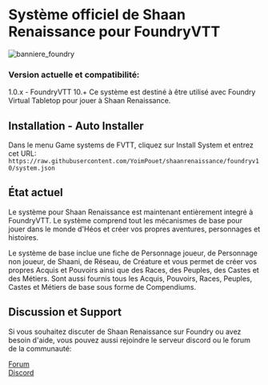 # Système officiel de Shaan Renaissance pour FoundryVTT
![banniere_foundry](https://github.com/YoimPouet/Shaan_Renaissance/assets/65048905/b96acf0f-3a8a-44fd-bb8f-cd891f2a8c31)

### Version actuelle et compatibilité: 

1.0.x - FoundryVTT 10.+ Ce système est destiné à être utilisé avec Foundry Virtual Tabletop pour jouer à Shaan Renaissance. 

## Installation - Auto Installer 

Dans le menu Game systems de FVTT, cliquez sur Install System et entrez cet URL: 
`https://raw.githubusercontent.com/YoimPouet/shaanrenaissance/foundryv10/system.json`

## État actuel

Le système pour Shaan Renaissance est maintenant entièrement integré à FoundryVTT. Le système comprend tout les mécanismes de base pour jouer dans le monde d'Héos et créer vos propres aventures, personnages et histoires.

Le système de base inclue une fiche de Personnage joueur, de Personnage non joueur, de Shaani, de Réseau, de Créature et vous permet de créer vos propres Acquis et Pouvoirs ainsi que des Races, des Peuples, des Castes et des Métiers. Sont aussi fournis tous les Acquis, Pouvoirs, Races, Peuples, Castes et Métiers de base sous forme de Compendiums. 

## Discussion et Support

Si vous souhaitez discuter de Shaan Renaissance sur Foundry ou avez besoin d'aide, vous pouvez aussi rejoindre le serveur discord ou le forum de la communauté: 

[Forum](https://www.shaan-rpg.com/)\
[Discord](https://discord.gg/7fnZ9yCJZq)
